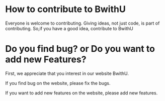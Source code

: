# How to contribute to BwithU

Everyone is welcome to contributing.
Giving ideas, not just code, is part of contributing. So,if you have a good idea, contribute to BwithU

# Do you find bug? or Do you want to add new Features?

First, we appreciate that you interest in our website BwithU.

If you find bug on the website, please fix the bugs.

If you want to add new features on the website, please add new features.
